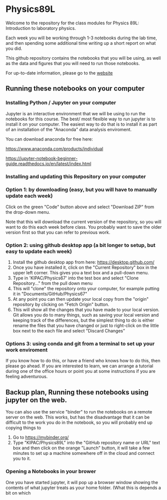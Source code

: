 # Physics89L

Welcome to the repository for the class modules for Physics 89L: Introduction to laboratory physics.

Each week you will be working through 1-3 notebooks during the lab time, and then spending some additional time writing up a short report on what you did.

This github repository contains the notebooks that you will be using, as well as the data and figures that you will need to run those notebooks.

For up-to-date information, please go to the [website](https://kipac.github.io/Physics89L/)

## Running these notebooks on your computer

### Installing Python / Jupyter on your computer

Jupyter is an interactive environment that we will be using to run the notebooks for this course.
The best/ most flexible way to run jupyter is to install it on your computer.  The easiest way to do that is to install it as part of an installation of the "Anaconda" data analysis enviroment.

You can download anaconda for free here:

https://www.anaconda.com/products/individual

https://jupyter-notebook-beginner-guide.readthedocs.io/en/latest/index.html


### Installing and updating this Repository on your computer

### Option 1: by downloading (easy, but you will have to manually update each week)

Click on the green "Code" button above and select "Download ZIP" from the drop-down menu.

Note that this will download the current version of the repository, so you will want to do this each week before class.  You probably want to save the older version first so that you can refer to previous work.

### Option 2: using github desktop app (a bit longer to setup, but easy to update each week)

1. Install the github desktop app from here: https://desktop.github.com/
2. Once you have installed it, click on the "Current Repository" box in the upper left corner.  This gives you a text box and a pull-down menu. 
3. Type in 'KIPAC/Physics67' into the test box and select "Clone Repository..." from the pull down menu
4. This will "clone" the repository onto your computer, for example putting it in "Documents/GitHub/Physics67"
5. At any point you can then update your local copy from the "origin" repository by clicking on "Fetch Origin" button.
6. This will show all the changes that you have made to your local version.  Git allows you do to many things, such as saving your local version and keeping track of the differences, but the simplest thing to do is either rename the files that you have changed or just to right-click on the little box next to the each file and select "Discard Changes"

### Options 3: using conda and git from a terminal to set up your work enviroment

If you know how to do this, or have a friend who knows how to do this, then please go ahead.  If you are interested to learn, we can arrange a tutorial during one of the office hours or point you at some instructions if you are feeling adventurous.


## Backup plan, Running these notebooks using jupyter on the web. 

You can also use the service "binder" to run the notebooks on a remote server on the web.  This works, but has the disadvantage that it can be difficult to the work you do in the notebook, so you will probably end up copying things to 

1. Go to https://mybinder.org/
2. Type "KIPAC/Physics89L" into the "GitHub repository name or URL" text box and then click on the orange "Launch" button, it will take a few minutes to set up a machine somewhere off in the cloud and connect you to it. 

### Opening a Notebooks in your brower

One you have started jupyter, it will pop up a browser window showing the contents of what jupyter treats as your home folder.  (What this is depends a bit on which 

